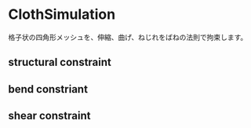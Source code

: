 # ClothSimulation

格子状の四角形メッシュを、伸縮、曲げ、ねじれをばねの法則で拘束します。

## structural constraint

## bend constriant

## shear constraint

